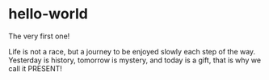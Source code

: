 # hello-world
The very first one!

Life is not a race, but a journey to be enjoyed slowly each step of the way.
Yesterday is history, tomorrow is mystery, and today is a gift, that is why we call it PRESENT!
